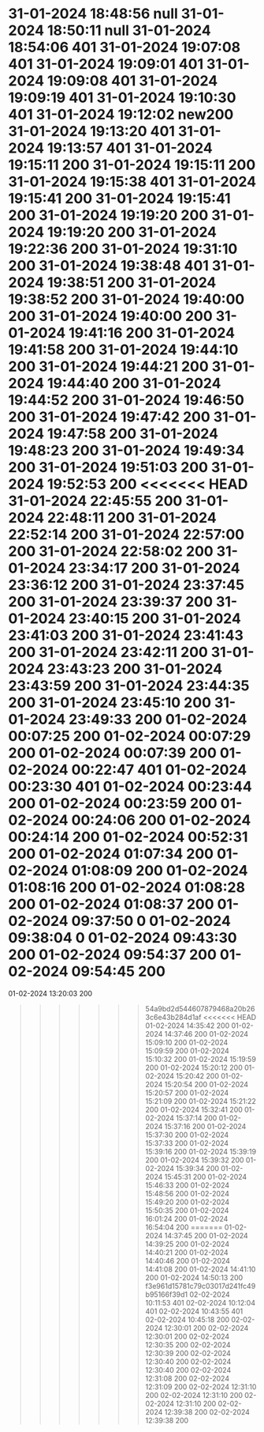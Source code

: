 31-01-2024 18:48:56		null
31-01-2024 18:50:11		null
31-01-2024 18:54:06		401
31-01-2024 19:07:08		401
31-01-2024 19:09:01		401
31-01-2024 19:09:08		401
31-01-2024 19:09:19		401
31-01-2024 19:10:30		401
31-01-2024 19:12:02		new200
31-01-2024 19:13:20		401
31-01-2024 19:13:57		401
31-01-2024 19:15:11		200
31-01-2024 19:15:11		200
31-01-2024 19:15:38		401
31-01-2024 19:15:41		200
31-01-2024 19:15:41		200
31-01-2024 19:19:20		200
31-01-2024 19:19:20		200
31-01-2024 19:22:36		200
31-01-2024 19:31:10		200
31-01-2024 19:38:48		401
31-01-2024 19:38:51		200
31-01-2024 19:38:52		200
31-01-2024 19:40:00		200
31-01-2024 19:40:00		200
31-01-2024 19:41:16		200
31-01-2024 19:41:58		200
31-01-2024 19:44:10		200
31-01-2024 19:44:21		200
31-01-2024 19:44:40		200
31-01-2024 19:44:52		200
31-01-2024 19:46:50		200
31-01-2024 19:47:42		200
31-01-2024 19:47:58		200
31-01-2024 19:48:23		200
31-01-2024 19:49:34		200
31-01-2024 19:51:03		200
31-01-2024 19:52:53		200
<<<<<<< HEAD
31-01-2024 22:45:55		200
31-01-2024 22:48:11		200
31-01-2024 22:52:14		200
31-01-2024 22:57:00		200
31-01-2024 22:58:02		200
31-01-2024 23:34:17		200
31-01-2024 23:36:12		200
31-01-2024 23:37:45		200
31-01-2024 23:39:37		200
31-01-2024 23:40:15		200
31-01-2024 23:41:03		200
31-01-2024 23:41:43		200
31-01-2024 23:42:11		200
31-01-2024 23:43:23		200
31-01-2024 23:43:59		200
31-01-2024 23:44:35		200
31-01-2024 23:45:10		200
31-01-2024 23:49:33		200
01-02-2024 00:07:25		200
01-02-2024 00:07:29		200
01-02-2024 00:07:39		200
01-02-2024 00:22:47		401
01-02-2024 00:23:30		401
01-02-2024 00:23:44		200
01-02-2024 00:23:59		200
01-02-2024 00:24:06		200
01-02-2024 00:24:14		200
01-02-2024 00:52:31		200
01-02-2024 01:07:34		200
01-02-2024 01:08:09		200
01-02-2024 01:08:16		200
01-02-2024 01:08:28		200
01-02-2024 01:08:37		200
01-02-2024 09:37:50		0
01-02-2024 09:38:04		0
01-02-2024 09:43:30		200
01-02-2024 09:54:37		200
01-02-2024 09:54:45		200
=======
01-02-2024 13:20:03		200
>>>>>>> 54a9bd2d544607879468a20b263c6e43b284d1af
<<<<<<< HEAD
01-02-2024 14:35:42		200
01-02-2024 14:37:46		200
01-02-2024 15:09:10		200
01-02-2024 15:09:59		200
01-02-2024 15:10:32		200
01-02-2024 15:19:59		200
01-02-2024 15:20:12		200
01-02-2024 15:20:42		200
01-02-2024 15:20:54		200
01-02-2024 15:20:57		200
01-02-2024 15:21:09		200
01-02-2024 15:21:22		200
01-02-2024 15:32:41		200
01-02-2024 15:37:14		200
01-02-2024 15:37:16		200
01-02-2024 15:37:30		200
01-02-2024 15:37:33		200
01-02-2024 15:39:16		200
01-02-2024 15:39:19		200
01-02-2024 15:39:32		200
01-02-2024 15:39:34		200
01-02-2024 15:45:31		200
01-02-2024 15:46:33		200
01-02-2024 15:48:56		200
01-02-2024 15:49:20		200
01-02-2024 15:50:35		200
01-02-2024 16:01:24		200
01-02-2024 16:54:04		200
=======
01-02-2024 14:37:45		200
01-02-2024 14:39:25		200
01-02-2024 14:40:21		200
01-02-2024 14:40:46		200
01-02-2024 14:41:08		200
01-02-2024 14:41:10		200
01-02-2024 14:50:13		200
>>>>>>> f3e961d15781c79c03017d241fc49b95166f39d1
02-02-2024 10:11:53		401
02-02-2024 10:12:04		401
02-02-2024 10:43:55		401
02-02-2024 10:45:18		200
02-02-2024 12:30:01		200
02-02-2024 12:30:01		200
02-02-2024 12:30:35		200
02-02-2024 12:30:39		200
02-02-2024 12:30:40		200
02-02-2024 12:30:40		200
02-02-2024 12:31:08		200
02-02-2024 12:31:09		200
02-02-2024 12:31:10		200
02-02-2024 12:31:10		200
02-02-2024 12:31:10		200
02-02-2024 12:39:38		200
02-02-2024 12:39:38		200
